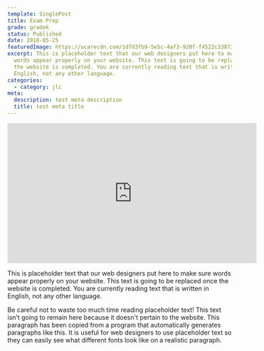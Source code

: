 ```yaml
---
template: SinglePost
title: Exam Prep
grade: gradek
status: Published
date: 2018-05-25
featuredImage: https://ucarecdn.com/1d7d3fb9-5e5c-4af3-920f-f4522c33873a/
excerpt: This is placeholder text that our web designers put here to make sure
  words appear properly on your website. This text is going to be replaced once
  the website is completed. You are currently reading text that is written in
  English, not any other language.
categories:
  - category: jlc
meta:
  description: test meta description
  title: test meta title
---
```

<iframe width="560" height="315" src="https://www.youtube.com/embed/xwlxynoBc4k" frameborder="0" allow="accelerometer; autoplay; encrypted-media; gyroscope; picture-in-picture" allowfullscreen></iframe>

This is placeholder text that our web designers put here to make sure words appear properly on your website. This text is going to be replaced once the website is completed. You are currently reading text that is written in English, not any other language.

Be careful not to waste too much time reading placeholder text! This text isn’t going to remain here because it doesn't pertain to the website. This paragraph has been copied from a program that automatically generates paragraphs like this. It is useful for web designers to use placeholder text so they can easily see what different fonts look like on a realistic paragraph.
